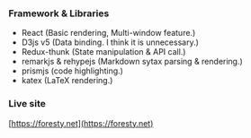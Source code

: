 ### Framework & Libraries

* React (Basic rendering, Multi-window feature.)
* D3js v5 (Data binding. I think it is unnecessary.)
* Redux-thunk (State manipulation & API call.)
* remarkjs & rehypejs (Markdown sytax parsing & rendering.)
* prismjs (code highlighting.)
* katex (LaTeX rendering.)

### Live site

[https://foresty.net](https://foresty.net)
